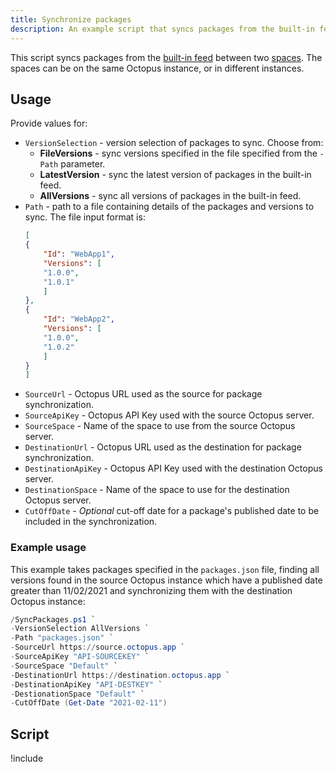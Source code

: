 ```yaml
---
title: Synchronize packages
description: An example script that syncs packages from the built-in feed between two spaces in Octopus using the REST API.
---
```


This script syncs packages from the [built-in feed](/docs/packaging-applications/package-repositories/built-in-repository/index.md) between two [spaces](/docs/administration/spaces/index.md). The spaces can be on the same Octopus instance, or in different instances.

## Usage

Provide values for:

- `VersionSelection` - version selection of packages to sync. Choose from:
    - **FileVersions** - sync versions specified in the file specified from the `-Path` parameter.
    - **LatestVersion** - sync the latest version of packages in the built-in feed.
    - **AllVersions** - sync all versions of packages in the built-in feed.
- `Path` - path to a file containing details of the packages and versions to sync. The file input format is:
    ```json
    [
    {
        "Id": "WebApp1",
        "Versions": [
        "1.0.0",
        "1.0.1"
        ]
    },
    {
        "Id": "WebApp2",
        "Versions": [
        "1.0.0",
        "1.0.2"
        ]
    }
    ]
    ```
- `SourceUrl` - Octopus URL used as the source for package synchronization.
- `SourceApiKey` - Octopus API Key used with the source Octopus server.
- `SourceSpace` - Name of the space to use from the source Octopus server.
- `DestinationUrl` - Octopus URL used as the destination for package synchronization.
- `DestinationApiKey` - Octopus API Key used with the destination Octopus server.
- `DestinationSpace` - Name of the space to use for the destination Octopus server.
- `CutOffDate` - *Optional* cut-off date for a package's published date to be included in the synchronization.

### Example usage

This example takes packages specified in the `packages.json` file, finding all versions found in the source Octopus instance which have a published date greater than 11/02/2021 and synchronizing them with the destination Octopus instance:

```powershell
/SyncPackages.ps1 `
-VersionSelection AllVersions `
-Path "packages.json" `
-SourceUrl https://source.octopus.app `
-SourceApiKey "API-SOURCEKEY" `
-SourceSpace "Default" `
-DestinationUrl https://destination.octopus.app `
-DestinationApiKey "API-DESTKEY" `
-DestionationSpace "Default" `
-CutOffDate (Get-Date "2021-02-11")
```

## Script

!include <sync-packages-scripts>